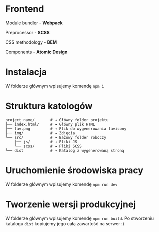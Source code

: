 # Frontend

Module bundler - **Webpack**

Preprocessor - **SCSS**

CSS methodology - **BEM**

Components - **Atomic Design**

# Instalacja

W folderze głównym wpisujemy komendę `npm i`

# Struktura katologów

```
project name/       # → Główny folder projektu
├── index.html/     # → Główny plik HTML
├── fav.png         # → Plik do wygenerowania favicony
├── img/            # → Zdjęcia
└── src/            # → Bazowy folder roboczy
    ├── js/         # → Pliki JS
    └── scss/       # → Pliki SCSS
└── dist            # → Katalog z wygenerowaną stroną
```

# Uruchomienie środowiska pracy

W folderze głównym wpisujemy komendę `npm run dev`

# Tworzenie wersji produkcyjnej

W folderze głównym wpisujemy komendę `npm run build`. Po stworzeniu katalogu `dist` kopiujemy jego całą zawartość na serwer :)
